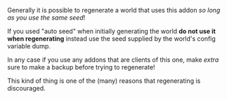 
Generally it is possible to regenerate a world that uses this addon *so long as you use the same seed*!

If you used "auto seed" when initially generating the world **do not use it when regenerating** instead
use the seed supplied by the world's config variable dump.

In any case if you use any addons that are clients of this one, make *extra* sure to make a backup
before trying to regenerate!

This kind of thing is one of the (many) reasons that regenerating is discouraged.
